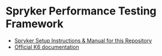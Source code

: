 # Spryker Performance Testing Framework

* [Spryker Setup Instructions & Manual for this Repository](https://spryker.atlassian.net/wiki/spaces/CORE/pages/3633776322/Developers+guide)
* [Official K6 documentation](https://k6.io/docs/)

